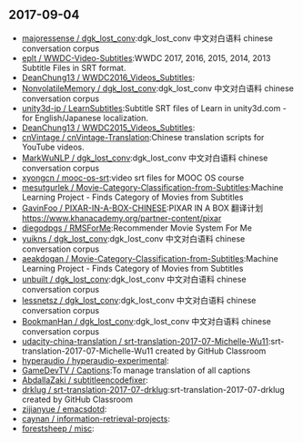 ## 2017-09-04

* [majoressense / dgk_lost_conv](https://github.com/majoressense/dgk_lost_conv):dgk_lost_conv 中文对白语料 chinese conversation corpus
* [eplt / WWDC-Video-Subtitles](https://github.com/eplt/WWDC-Video-Subtitles):WWDC 2017, 2016, 2015, 2014, 2013 Subtitle Files in SRT format.
* [DeanChung13 / WWDC2016_Videos_Subtitles](https://github.com/DeanChung13/WWDC2016_Videos_Subtitles):
* [NonvolatileMemory / dgk_lost_conv](https://github.com/NonvolatileMemory/dgk_lost_conv):dgk_lost_conv 中文对白语料 chinese conversation corpus
* [unity3d-jp / LearnSubtitles](https://github.com/unity3d-jp/LearnSubtitles):Subtitle SRT files of Learn in unity3d.com - for English/Japanese localization.
* [DeanChung13 / WWDC2015_Videos_Subtitles](https://github.com/DeanChung13/WWDC2015_Videos_Subtitles):
* [cnVintage / cnVintage-Translation](https://github.com/cnVintage/cnVintage-Translation):Chinese translation scripts for YouTube videos.
* [MarkWuNLP / dgk_lost_conv](https://github.com/MarkWuNLP/dgk_lost_conv):dgk_lost_conv 中文对白语料 chinese conversation corpus
* [xyongcn / mooc-os-srt](https://github.com/xyongcn/mooc-os-srt):video srt files for MOOC OS course
* [mesutgurlek / Movie-Category-Classification-from-Subtitles](https://github.com/mesutgurlek/Movie-Category-Classification-from-Subtitles):Machine Learning Project - Finds Category of Movies from Subtitles
* [GavinFoo / PIXAR-IN-A-BOX-CHINESE](https://github.com/GavinFoo/PIXAR-IN-A-BOX-CHINESE):PIXAR IN A BOX 翻译计划 https://www.khanacademy.org/partner-content/pixar
* [diegodpgs / RMSForMe](https://github.com/diegodpgs/RMSForMe):Recommender Movie System For Me
* [yuikns / dgk_lost_conv](https://github.com/yuikns/dgk_lost_conv):dgk_lost_conv 中文对白语料 chinese conversation corpus
* [aeakdogan / Movie-Category-Classification-from-Subtitles](https://github.com/aeakdogan/Movie-Category-Classification-from-Subtitles):Machine Learning Project - Finds Category of Movies from Subtitles
* [unbuilt / dgk_lost_conv](https://github.com/unbuilt/dgk_lost_conv):dgk_lost_conv 中文对白语料 chinese conversation corpus
* [lessnetsz / dgk_lost_conv](https://github.com/lessnetsz/dgk_lost_conv):dgk_lost_conv 中文对白语料 chinese conversation corpus
* [BookmanHan / dgk_lost_conv](https://github.com/BookmanHan/dgk_lost_conv):dgk_lost_conv 中文对白语料 chinese conversation corpus
* [udacity-china-translation / srt-translation-2017-07-Michelle-Wu11](https://github.com/udacity-china-translation/srt-translation-2017-07-Michelle-Wu11):srt-translation-2017-07-Michelle-Wu11 created by GitHub Classroom
* [hyperaudio / hyperaudio-experimental](https://github.com/hyperaudio/hyperaudio-experimental):
* [GameDevTV / Captions](https://github.com/GameDevTV/Captions):To manage translation of all captions
* [AbdallaZaki / subtitleencodefixer](https://github.com/AbdallaZaki/subtitleencodefixer):
* [drklug / srt-translation-2017-07-drklug](https://github.com/drklug/srt-translation-2017-07-drklug):srt-translation-2017-07-drklug created by GitHub Classroom
* [zijianyue / emacsdotd](https://github.com/zijianyue/emacsdotd):
* [caynan / information-retrieval-projects](https://github.com/caynan/information-retrieval-projects):
* [forestsheep / misc](https://github.com/forestsheep/misc):
